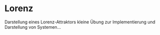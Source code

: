 # Lorenz

Darstellung eines Lorenz-Attraktors
kleine Übung zur Implementierung und Darstellung von Systemen...
